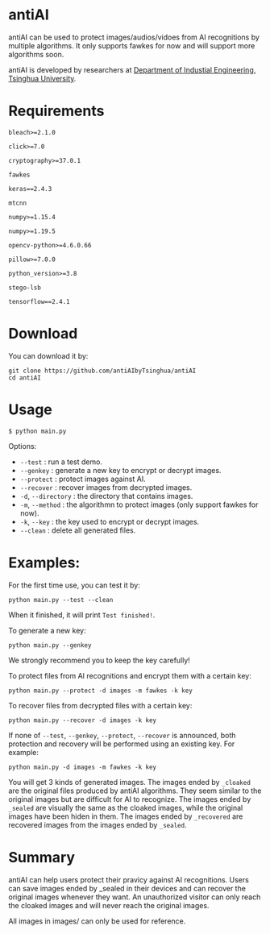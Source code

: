 # antiAI
antiAI can be used to protect images/audios/vidoes from AI recognitions by multiple algorithms. It only supports fawkes for now and will support more algorithms soon.

antiAI is developed by researchers at [Department of Industial Engineering, Tsinghua University](https://www.ie.tsinghua.edu.cn/).

# Requirements
`bleach>=2.1.0`

`click>=7.0`

`cryptography>=37.0.1`

`fawkes`

`keras==2.4.3`

`mtcnn`

`numpy>=1.15.4`

`numpy>=1.19.5`

`opencv-python>=4.6.0.66`

`pillow>=7.0.0`

`python_version>=3.8`

`stego-lsb`

`tensorflow==2.4.1`

# Download
You can download it by:

    git clone https://github.com/antiAIbyTsinghua/antiAI
    cd antiAI

# Usage
`$ python main.py`

Options:

* `--test`    : run a test demo.
* `--genkey`  : generate a new key to encrypt or decrypt images.
* `--protect` : protect images against AI.
* `--recover` : recover images from decrypted images.
* `-d`, `--directory` : the directory that contains images.
* `-m`, `--method` : the algorithmn to protect images (only support fawkes for now).
* `-k`, `--key` : the key used to encrypt or decrypt images.
* `--clean`   : delete all generated files.

# Examples:
For the first time use, you can test it by:

    python main.py --test --clean

When it finished, it will print `Test finished!`.

To generate a new key:

    python main.py --genkey

We strongly recommend you to keep the key carefully!

To protect files from AI recognitions and encrypt them with a certain key:

    python main.py --protect -d images -m fawkes -k key

To recover files from decrypted files with a certain key:

    python main.py --recover -d images -k key

If none of `--test`, `--genkey`, `--protect`, `--recover` is announced, both protection and recovery will be performed using an existing key. For example:

    python main.py -d images -m fawkes -k key

You will get 3 kinds of generated images. The images ended by `_cloaked` are the original files produced by antiAI algorithms. They seem similar to the original images but are difficult for AI to recognize. The images ended by `_sealed` are visually the same as the cloaked images, while the original images have been hiden in them. The images ended by `_recovered` are recovered images from the images ended by `_sealed`.

# Summary
antiAI can help users protect their pravicy against AI recognitions. Users can save images ended by _sealed in their devices and can recover the original images whenever they want. An unauthorized visitor can only reach the cloaked images and will never reach the original images.

All images in images/ can only be used for reference.
